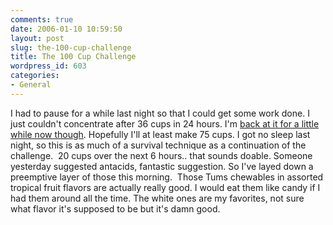 ```yaml
---
comments: true
date: 2006-01-10 10:59:50
layout: post
slug: the-100-cup-challenge
title: The 100 Cup Challenge
wordpress_id: 603
categories:
- General
---
```


I had to pause for a while last night so that I could get some work done. I just couldn't concentrate after 36 cups in 24 hours. I'm [back at it for a little while now though](http://www.flickr.com/photos/miker/). Hopefully I'll at least make 75 cups. I got no sleep last night, so this is as much of a survival technique as a continuation of the challenge.  20 cups over the next 6 hours.. that sounds doable. Someone yesterday suggested antacids, fantastic suggestion. So I've layed down a preemptive layer of those this morning.  Those Tums chewables in assorted tropical fruit flavors are actually really good. I would eat them like candy if I had them around all the time. The white ones are my favorites, not sure what flavor it's supposed to be but it's damn good.
